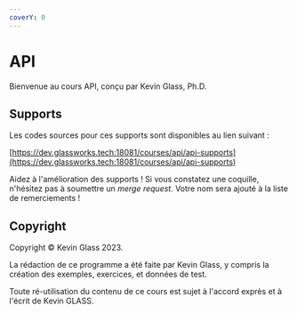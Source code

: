 ```yaml
---
coverY: 0
---
```


# API

Bienvenue au cours API, conçu par Kevin Glass, Ph.D.

## Supports

Les codes sources pour ces supports sont disponibles au lien suivant :

[https://dev.glassworks.tech:18081/courses/api/api-supports](https://dev.glassworks.tech:18081/courses/api/api-supports)

Aidez à l'amélioration des supports ! Si vous constatez une coquille, n'hésitez pas à soumettre un _merge request_. Votre nom sera ajouté à la liste de remerciements !

## Copyright

Copyright © Kevin Glass 2023.

La rédaction de ce programme a été faite par Kevin Glass, y compris la création des exemples, exercices, et données de test.

Toute ré-utilisation du contenu de ce cours est sujet à l'accord exprès et à l'écrit de Kevin GLASS.

